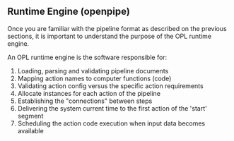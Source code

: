 
## Runtime Engine (openpipe)
Once you are familiar with the pipeline format as described on the previous sections, it is important to understand the purpose of the OPL runtime engine.

An OPL runtime engine is the software responsible for:

1. Loading, parsing and validating pipeline documents
1. Mapping action names to computer functions (code)
1. Validating action config versus the specific action requirements
1. Allocate instances for each action of the pipeline
1. Establishing the "connections" between steps
1. Delivering the system current time to the first action of the 'start' segment
1. Scheduling the action code execution when input data becomes available


